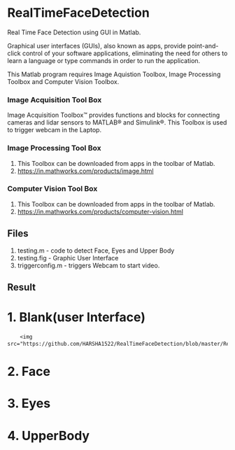# RealTimeFaceDetection
Real Time Face Detection using GUI in Matlab.

 Graphical user interfaces (GUIs), also known as apps, provide point-and-click control of your software applications, eliminating the need for others to learn a language or type commands in order to run the application.
 
 This Matlab program requires Image Aquistion Toolbox,  Image Processing Toolbox and Computer Vision Toolbox.
 ### Image Acquisition Tool Box
   Image Acquisition Toolbox™ provides functions and blocks for connecting cameras and lidar sensors to MATLAB® and Simulink®.
   This Toolbox is used to trigger webcam in the Laptop.
 ### Image Processing Tool Box
  1. This Toolbox can be downloaded from apps in the toolbar of Matlab.
  2. https://in.mathworks.com/products/image.html
 ### Computer Vision Tool Box
  1. This Toolbox can be downloaded from apps in the toolbar of Matlab.
  2. https://in.mathworks.com/products/computer-vision.html
  
##  Files
   1. testing.m - code to detect Face, Eyes and Upper Body 
   2. testing.fig - Graphic User Interface
   3. triggerconfig.m - triggers Webcam to start video.
   
## Result
   # 1. Blank(user Interface)
        <img src="https://github.com/HARSHA1522/RealTimeFaceDetection/blob/master/Result/Blank.png">
   # 2. Face
   
   # 3. Eyes
   
   # 4. UpperBody
      

   
